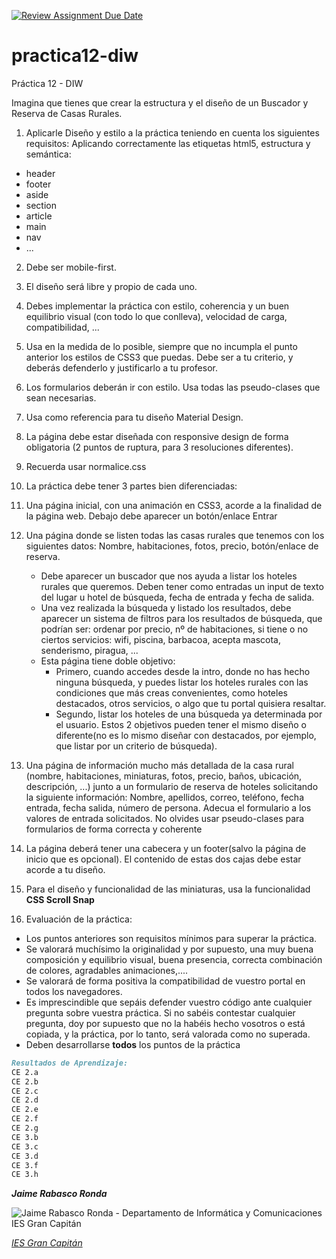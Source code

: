[![Review Assignment Due Date](https://classroom.github.com/assets/deadline-readme-button-24ddc0f5d75046c5622901739e7c5dd533143b0c8e959d652212380cedb1ea36.svg)](https://classroom.github.com/a/92BzQp-F)
# practica12-diw
Práctica 12 - DIW

Imagina que tienes que crear la estructura y el diseño de un Buscador y Reserva de Casas Rurales.
1. Aplicarle Diseño y estilo a la práctica teniendo en cuenta los siguientes requisitos:
Aplicando correctamente las etiquetas html5, estructura y semántica:
 - header
 - footer
 - aside 
 - section
 - article 
 - main 
 - nav 
 - ...

2. Debe ser mobile-first.
   
3. El diseño será libre y propio de cada uno.
   
4. Debes implementar la práctica con estilo, coherencia y un buen equilibrio visual (con todo lo que conlleva), velocidad de carga, compatibilidad, ...

5. Usa en la medida de lo posible, siempre que no incumpla el punto anterior los estilos de CSS3 que puedas. Debe ser a tu criterio, y deberás defenderlo y justificarlo a tu profesor.

6. Los formularios deberán ir con estilo. Usa todas las pseudo-clases que sean necesarias.

7. Usa como referencia para tu diseño Material Design. 

8. La página debe estar diseñada con responsive design de forma obligatoria (2 puntos de ruptura, para 3 resoluciones diferentes).

9.  Recuerda usar normalice.css

10. La práctica debe tener 3 partes bien diferenciadas:
   1. Una página inicial, con una animación en CSS3, acorde a la finalidad de la página web. Debajo debe aparecer un botón/enlace Entrar
   2. Una página donde se listen todas las casas rurales que tenemos con los siguientes datos: Nombre, habitaciones, fotos, precio, botón/enlace de reserva.
       - Debe aparecer un buscador que nos ayuda a listar los hoteles rurales que queremos. Deben tener como entradas un input de texto del lugar u hotel de búsqueda, fecha de entrada y fecha de salida.
       - Una vez realizada la búsqueda y listado los resultados, debe aparecer un sistema de filtros para los resultados de búsqueda, que podrían ser: ordenar por precio, nº de habitaciones, si tiene o no ciertos servicios: wifi, piscina, barbacoa, acepta mascota, senderismo, piragua, ...
       - Esta página tiene doble objetivo: 
         - Primero, cuando accedes desde la intro, donde no has hecho ninguna búsqueda, y puedes listar los hoteles rurales con las condiciones que más creas convenientes, como hoteles destacados, otros servicios, o algo que tu portal quisiera resaltar.
         - Segundo, listar los hoteles de una búsqueda ya determinada por el usuario. Estos 2 objetivos pueden tener el mismo diseño o diferente(no es lo mismo diseñar con destacados, por ejemplo, que listar por un criterio de búsqueda).
   3. Una página de información mucho más detallada de la casa rural (nombre, habitaciones, miniaturas, fotos, precio, baños, ubicación, descripción, ...) junto a un formulario de reserva de hoteles solicitando la siguiente información: Nombre, apellidos, correo, teléfono, fecha entrada, fecha salida, número de persona. Adecua el formulario a los valores de entrada solicitados. No olvides usar pseudo-clases para formularios de forma correcta y coherente

11. La página deberá tener una cabecera y un footer(salvo la página de inicio que es opcional). El contenido de estas dos cajas debe estar acorde a tu diseño.

12. Para el diseño y funcionalidad de las miniaturas, usa la funcionalidad **CSS Scroll Snap**

13. Evaluación de la práctica:
 - Los puntos anteriores son requisitos mínimos para superar la práctica.
 - Se valorará muchísimo la originalidad y por supuesto, una muy buena composición y equilibrio visual, buena presencia, correcta combinación de colores, agradables animaciones,....
 - Se valorará de forma positiva la compatibilidad de vuestro portal en todos los navegadores.
 - Es imprescindible que sepáis defender vuestro código ante cualquier pregunta sobre vuestra práctica. Si no sabéis contestar cualquier pregunta, doy por supuesto que no la habéis hecho vosotros o está copiada, y la práctica, por lo tanto, será valorada como no superada.
 - Deben desarrollarse **todos** los puntos de la práctica


```markdown
Resultados de Aprendizaje:
CE 2.a
CE 2.b
CE 2.c
CE 2.d
CE 2.e
CE 2.f
CE 2.g
CE 3.b
CE 3.c
CE 3.d
CE 3.f
CE 3.h
```

___Jaime Rabasco Ronda___

![Jaime Rabasco Ronda - Departamento de Informática y Comunicaciones IES Gran Capitán](https://informatica.iesgrancapitan.org/wp-content/uploads/2021/12/signature_dpto_jaimerabasco.png)

_[IES Gran Capitán](https://informatica.iesgrancapitan.org/)_